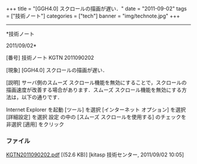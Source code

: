 ﻿+++
title = "[GGH4.0] スクロールの描画が遅い．"
date = "2011-09-02"
tags = ["技術ノート"]
categories = ["tech"]
banner = "img/technote.jpg"
+++

-----------------------------------------------------------------------------------------------------------------------------

*技術ノート

2011/09/02*


[番号]
技術ノート KGTN 2011090202

[現象]
[GGH4.0] スクロールの描画が遅い．

[説明]
サーバ側のスムーズ
スクロール機能を無効にすることで，スクロールの描画速度が改善する場合があります．スムーズ
スクロール機能を無効にする方法は，以下の通りです．

Internet Explorer を起動
[ツール] を選択
[インターネット オプション] を選択
[詳細設定] を選択
設定 の中の [スムーズ スクロールを使用する] のチェックを非選択
[適用] をクリック


### ファイル

 
 


[KGTN2011090202.pdf](http://techreport.kitasp.net/attachments/download/613/KGTN2011090202.pdf)
 [(52.6 KB)] [kitasp 技術センター, 2011/09/02
10:05]


 


 

